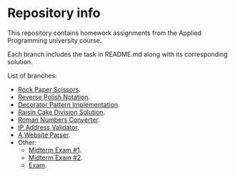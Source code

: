 # Repository info

This repository contains homework assignments from the Applied Programming university course.

Each branch includes the task in README.md along with its corresponding solution.

List of branches:
- [Rock Paper Scissors](https://github.com/biggujo/applied-languages/tree/01-rock-paper-scissors).
- [Reverse Polish Notation](https://github.com/biggujo/applied-languages/tree/02-reverse-polish-notation).
- [Decorator Pattern Implementation](https://github.com/biggujo/applied-languages/tree/03-decorator).
- [Raisin Cake Division Solution](https://github.com/biggujo/applied-languages/tree/04-raisin-cake).
- [Roman Numbers Converter](https://github.com/biggujo/applied-languages/tree/05-roman-numbers).
- [IP Address Validator](https://github.com/biggujo/applied-languages/tree/06-ipv4-validator).
- [A Website Parser](https://github.com/biggujo/applied-languages/tree/07-parser).
- Other:
  * [Midterm Exam #1](https://github.com/biggujo/applied-languages/tree/midterm).
  * [Midterm Exam #2](https://github.com/biggujo/applied-languages/tree/midterm-2).
  * [Exam](https://github.com/biggujo/applied-languages/tree/exam).
